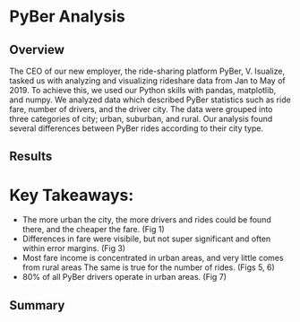 # PyBer Analysis

## Overview

The CEO of our new employer, the ride-sharing platform PyBer, V. Isualize, tasked us with analyzing and visualizing rideshare data from Jan to May of 2019. To achieve this, we used our Python skills with pandas, matplotlib, and numpy. We analyzed data which described PyBer statistics such as ride fare, number of drivers, and the driver city. The data were grouped into three categories of city; urban, suburban, and rural. Our analysis found several differences between PyBer rides according to their city type.

## Results

# Key Takeaways:
- The more urban the city, the more drivers and rides could be found there, and the cheaper the fare. (Fig 1)
- Differences in fare were visibile, but not super significant and often within error margins. (Fig 3)
- Most fare income is concentrated in urban areas, and very little comes from rural areas The same is true for the number of rides. (Figs 5, 6)
- 80% of all PyBer drivers operate in urban areas. (Fig 7)

## Summary
 
